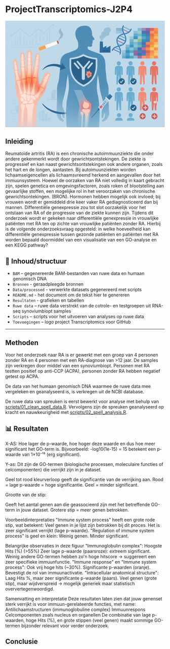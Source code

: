 # ProjectTranscriptomics-J2P4

<p align="center">
  <img src="Toevoegingen/Logo project transcriptomics RA.png" alt="Wizarding Spell Metrics Logo" width="600"/>
</p>




## Inleiding

Reumatoïde artritis (RA) is een chronische autoimmuunziekte die onder andere gekenmerkt wordt door gewrichtsontstekingen. De ziekte is progressief en kan naast gewrichtsontstekingen ook andere organen, zoals het hart en de longen, aantasten. Bij autoimuunziekten worden lichaamseigencellen als lichaamsvreemd herkend en aangevallen door het immuunsysteem. Hoewel de oorzaken van RA niet volledig in kaart gebracht zijn, spelen genetica en omgevingsfactoren, zoals roken of blootstelling aan gevaarlijke stoffen, een mogelijke rol in het veroorzaken van chronische gewrichtsontekingen. (BRON). Hormonen hebben mogelijk ook invloed; bij vrouwen wordt er gemiddeld drie keer vaker RA gediagnosticeerd dan bij mannen. Differentiële genexpressie zou tot slot oorzakelijk voor het ontstaan van RA of de progressie van de ziekte kunnen zijn. Tijdens dit onderzoek wordt er gekeken naar differentiële genexpressie in vrouwlijke patiënten met RA ten op zichte van vrouwlijke patiënten zonder RA. Hierbij is de volgende onderzoeksvraag opgesteld: in welke hoeveelheid kan differentiële genexpressie tussen gezonde patiënten en patiënten met RA worden bepaald doormiddel van een visualisatie van een GO-analyse en een KEGG pathway?


## 📁 Inhoud/structuur

- `BAM` – gegenereerde BAM-bestanden van ruwe data en humaan genomisch DNA
- `Bronnen` - geraadpleegde bronnen
- `Data/processed` - verwerkte datasets gegenereerd met scripts
- `README.md` - het document om de tekst hier te genereren
- `Resultaten` - grafieken en tabellen
- `Ruwe data` – ruwe data verstrekt van de cotrole- en testgroepen uit RNA-seq synoviumbiopt samples
- `Scripts` – scripts voor het uitvoeren van analyses op ruwe data
- `Toevoegingen` – logo project Transcriptomics voor GitHub


---
## Methoden

Voor het onderzoek naar RA is er gewerkt met een groep van 4 personen zonder RA en 4 personen met een RA-diagnose van >12 jaar. De samples zijn verkregen door middel van een synoviumbiopt. Personen met RA testten positief op anti-CCP (ACPA), personen zonder RA hebben negatief getest op ACPA. 


De data van het humaan genomisch DNA waarmee de ruwe data mee vergeleken en geanalyseerd is, is verkregen uit de NCBI database. 

De ruwe data van spreuken is eerst bewerkt voor analyse met behulp van [scripts/01_clean_spell_data.R](scripts/01_clean_spell_data.R). Vervolgens zijn de spreuken geanalyseerd op kracht en nauwkeurigheid met [scripts/02_spell_analysis.R](scripts/02_spell_analysis.R).

## 📊 Resultaten

X-AS: Hoe lager de p-waarde, hoe hoger deze waarde en dus hoe meer significant het GO-term is.
Bijvoorbeeld: -log10(1e-15) = 15 betekent een p-waarde van 1×10⁻¹⁵ (erg significant).

Y-as:
Dit zijn de GO-termen (biologische processen, moleculaire functies of celcomponenten) die verrijkt zijn in je dataset.

Geel tot rood kleurverloop geeft de significantie van de verrijking aan.
Rood = lage p-waarde = hoge significantie.
Geel = minder significant.

Grootte van de stip:

Geeft het aantal genen aan die geassocieerd zijn met het betreffende GO-term in jouw dataset.
Grotere stip = meer genen betrokken.

Voorbeeldinterpretaties
"Immune system process" heeft een grote rode stip, wat betekent:
Veel genen in je lijst zijn betrokken bij dit proces.
Het is zeer significant verrijkt (lage p-waarde).
"Regulation of immune system process" is geel en klein:
Weinig genen.
Minder significant.




Belangrijke observaties in deze figuur
"Immunoglobulin complex":
Hoogste Hits (%) (>55%)
Zeer lage p-waarde (paarsroze): extreem significant.
Weinig andere GO-termen hebben zo'n hoge hitscore → suggereert een zeer specifieke immuunfunctie.
"Immune response" en "Immune system process":
Ook vrij hoge hits (~30%).
Significante p-waarden (oranje).
Bevestigt de rol van immuunactivatie.
"Intracellular anatomical structure":
Laag Hits %, maar zeer significante p-waarde (paars).
Veel genen (grote stip), maar wijdverspreid → mogelijk generiek maar statistisch oververtegenwoordigd.

Samenvatting en interpretatie
Deze resultaten laten zien dat jouw genenset sterk verrijkt is voor immuun-gerelateerde functies, met name:
Antilichaamstructuren (immunoglobuline complex)
Immuunrespons
Celcomponenten zoals nucleus en organellen
De combinatie van lage p-waarden, hoge Hits (%), en grote stippen (veel genen) maakt sommige GO-termen bijzonder relevant voor verder onderzoek.

## Conclusie




